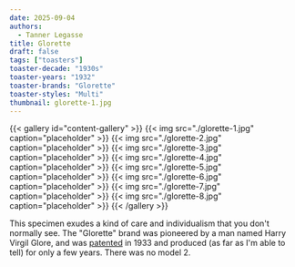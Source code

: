 ```yaml
---
date: 2025-09-04
authors:
  - Tanner Legasse
title: Glorette
draft: false
tags: ["toasters"]
toaster-decade: "1930s"
toaster-years: "1932"
toaster-brands: "Glorette"
toaster-styles: "Multi"
thumbnail: glorette-1.jpg
---
```

{{< gallery id="content-gallery" >}}
  {{< img src="./glorette-1.jpg" caption="placeholder" >}}
  {{< img src="./glorette-2.jpg" caption="placeholder" >}}
  {{< img src="./glorette-3.jpg" caption="placeholder" >}}
  {{< img src="./glorette-4.jpg" caption="placeholder" >}}
  {{< img src="./glorette-5.jpg" caption="placeholder" >}}
  {{< img src="./glorette-6.jpg" caption="placeholder" >}}
  {{< img src="./glorette-7.jpg" caption="placeholder" >}}
  {{< img src="./glorette-8.jpg" caption="placeholder" >}}
{{< /gallery >}}

This specimen exudes a kind of care and individualism that you don't normally see. The "Glorette" brand was pioneered by a man named Harry Virgil Glore, and was [patented](https://patents.google.com/patent/US2040480A/en?q=(glore)&inventor=harry+v&oq=harry+v+glore) in 1933 and produced (as far as I'm able to tell) for only a few years. There was no model 2.
